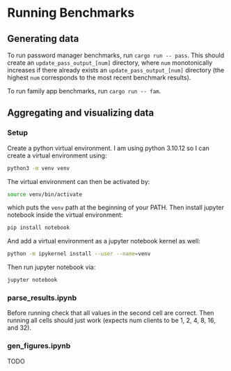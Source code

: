 # Running Benchmarks

## Generating data

To run password manager benchmarks, run `cargo run -- pass`. This should create
an `update_pass_output_[num]` directory, where `num` monotonically increases if
there already exists an `update_pass_output_[num]` directory (the highest `num`
corresponds to the most recent benchmark results).

To run family app benchmarks, run `cargo run -- fam`.

## Aggregating and visualizing data

### Setup

Create a python virtual environment. I am using python 3.10.12 so I can create
a virtual environment using:

```sh
python3 -m venv venv
```

The virtual environment can then be activated by:

```sh
source venv/bin/activate
```

which puts the `venv` path at the beginning of your PATH. Then install jupyter notebook
inside the virtual environment:

```sh
pip install notebook
```

And add a virtual environment as a jupyter notebook kernel as well:

```sh
python -m ipykernel install --user --name=venv
```

Then run jupyter notebook via:

```sh
jupyter notebook
```

### parse_results.ipynb

Before running check that all values in the second cell are correct. Then running
all cells should just work (expects num clients to be 1, 2, 4, 8, 16, and 32).

### gen_figures.ipynb

TODO
